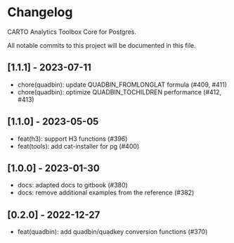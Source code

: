 # Changelog

CARTO Analytics Toolbox Core for Postgres.

All notable commits to this project will be documented in this file.

## [1.1.1] - 2023-07-11

- chore(quadbin): update QUADBIN_FROMLONGLAT formula (#409, #411)
- chore(quadbin): optimize QUADBIN_TOCHILDREN performance (#412, #413)

## [1.1.0] - 2023-05-05

- feat(h3): support H3 functions (#396)
- feat(tools): add cat-installer for pg (#400)

## [1.0.0] - 2023-01-30

- docs: adapted docs to gitbook (#380)
- docs: remove additional examples from the reference (#382)

## [0.2.0] - 2022-12-27

- feat(quadbin): add quadbin/quadkey conversion functions (#370)
